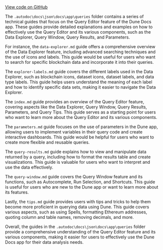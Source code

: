 [View code on GitHub](https://dune.com/tree/master/doc\docs\json\docs\app\queries)

The `.autodoc\docs\json\docs\app\queries` folder contains a series of technical guides that focus on the Query Editor feature of the Dune Docs app. These guides provide detailed explanations and examples on how to effectively use the Query Editor and its various components, such as the Data Explorer, Query Window, Query Results, and Parameters.

For instance, the `data-explorer.md` guide offers a comprehensive overview of the Data Explorer feature, including advanced searching techniques and the use of icons and labels. This guide would be useful for users who want to search for specific blockchain data and incorporate it into their queries.

The `explorer-labels.md` guide covers the different labels used in the Data Explorer, such as blockchain icons, dataset icons, dataset labels, and data type labels. This guide helps users understand the meaning of each label and how to identify specific data sets, making it easier to navigate the Data Explorer.

The `index.md` guide provides an overview of the Query Editor feature, covering aspects like the Data Explorer, Query Window, Query Results, Parameters, and Query Tips. This guide serves as a starting point for users who want to learn more about the Query Editor and its various components.

The `parameters.md` guide focuses on the use of parameters in the Dune app, allowing users to implement variables in their query code and create interactive dashboards. This guide would be helpful for users who want to create more flexible and reusable queries.

The `query-results.md` guide explains how to view and manipulate data returned by a query, including how to format the results table and create visualizations. This guide is valuable for users who want to interpret and use the data effectively.

The `query-window.md` guide covers the Query Window feature and its functions, such as Autocomplete, Run Selection, and Shortcuts. This guide is useful for users who are new to the Dune app or want to learn more about its features.

Lastly, the `tips.md` guide provides users with tips and tricks to help them become more proficient in querying data using Dune. This guide covers various aspects, such as using Spells, formatting Ethereum addresses, quoting column and table names, removing decimals, and more.

Overall, the guides in the `.autodoc\docs\json\docs\app\queries` folder provide a comprehensive understanding of the Query Editor feature and its various components, making it easier for users to effectively use the Dune Docs app for their data analysis needs.
